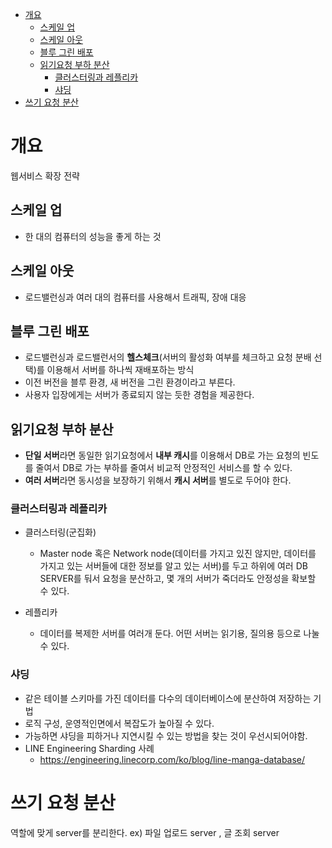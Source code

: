 - [개요](#개요)
  - [스케일 업](#스케일-업)
  - [스케일 아웃](#스케일-아웃)
  - [블루 그린 배포](#블루-그린-배포)
  - [읽기요청 부하 분산](#읽기요청-부하-분산)
    - [클러스터링과 레플리카](#클러스터링과-레플리카)
    - [샤딩](#샤딩)
- [쓰기 요청 분산](#쓰기-요청-분산)

# 개요
웹서비스 확장 전략

## 스케일 업

- 한 대의 컴퓨터의 성능을 좋게 하는 것

## 스케일 아웃

- 로드밸런싱과 여러 대의 컴퓨터를 사용해서 트래픽, 장애 대응

## 블루 그린 배포

- 로드밸런싱과 로드밸런서의 **헬스체크**(서버의 활성화 여부를 체크하고 요청 분배 선택)를 이용해서 서버를 하나씩 재배포하는 방식
- 이전 버전을 블루 환경, 새 버전을 그린 환경이라고 부른다.
- 사용자 입장에게는 서버가 종료되지 않는 듯한 경험을 제공한다.

## 읽기요청 부하 분산

- **단일 서버**라면 동일한 읽기요청에서 **내부 캐시**를 이용해서 DB로 가는 요청의 빈도를 줄여서 DB로 가는 부하를 줄여서 비교적 안정적인 서비스를 할 수 있다.
- **여러 서버**라면 동시성을 보장하기 위해서 **캐시 서버**를 별도로 두어야 한다.


### 클러스터링과 레플리카

- 클러스터링(군집화)
  - Master node 혹은 Network node(데이터를 가지고 있진 않지만, 데이터를 가지고 있는 서버들에 대한 정보를 알고 있는 서버)를 두고 하위에 여러 DB SERVER를 둬서 요청을 분산하고, 몇 개의 서버가 죽더라도 안정성을 확보할 수 있다.

- 레플리카 
  - 데이터를 복제한 서버를 여러개 둔다. 어떤 서버는 읽기용, 질의용 등으로 나눌 수 있다.

### 샤딩
- 같은 테이블 스키마를 가진 데이터를 다수의 데이터베이스에 분산하여 저장하는 기법
- 로직 구성, 운영적인면에서 복잡도가 높아질 수 있다.
- 가능하면 샤딩을 피하거나 지연시킬 수 있는 방법을 찾는 것이 우선시되어야함.
- LINE Engineering Sharding 사례
  - https://engineering.linecorp.com/ko/blog/line-manga-database/ 




# 쓰기 요청 분산

역할에 맞게 server를 분리한다. ex) 파일 업로드 server , 글 조회 server 